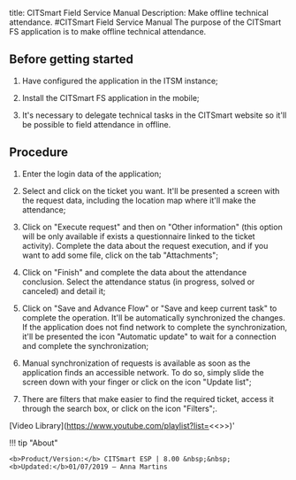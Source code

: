title: CITSmart Field Service Manual
Description: Make offline technical attendance.
#CITSmart Field Service Manual
The purpose of the CITSmart FS application is to make offline technical attendance.

Before getting started
--------------------------

1.  Have configured the application in the ITSM instance;

2.  Install the CITSmart FS application in the mobile;

3.  It's necessary to delegate technical tasks in the CITSmart website so it'll
    be possible to field attendance in offline.

Procedure
-------------

1.  Enter the login data of the application;

2.  Select and click on the ticket you want. It'll be presented a screen with
    the request data, including the location map where it'll make the
    attendance;

3.  Click on "Execute request" and then on "Other information" (this option will
    be only available if exists a questionnaire linked to the ticket activity).
    Complete the data about the request execution, and if you want to add some
    file, click on the tab "Attachments";

4.  Click on "Finish" and complete the data about the attendance conclusion.
    Select the attendance status (in progress, solved or canceled) and detail
    it;

5.  Click on "Save and Advance Flow" or "Save and keep current task" to complete
    the operation. It'll be automatically synchronized the changes. If the
    application does not find network to complete the synchronization, it'll be
    presented the icon "Automatic update" to wait for a connection and complete the
    synchronization;

6.  Manual synchronization of requests is available as soon as the application
    finds an accessible network. To do so, simply slide the screen down with
    your finger or click on the icon "Update list";

7.  There are filters that make easier to find the required ticket, access it
    through the search box, or click on the icon "Filters";.



<i class='fa fa-youtube-play  fa-2x' style='color:#97ce17;vertical-align: middle;'> </i> [Video Library](https://www.youtube.com/playlist?list=<<<Process Playlist>>>)'

!!! tip "About"

    <b>Product/Version:</b> CITSmart ESP | 8.00 &nbsp;&nbsp;
    <b>Updated:</b>01/07/2019 – Anna Martins
